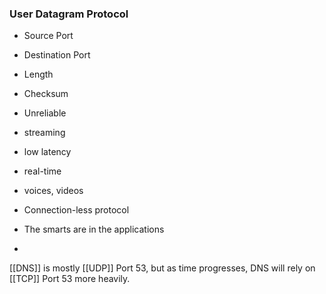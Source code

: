 ### User Datagram Protocol

- Source Port
- Destination Port
- Length
- Checksum

- Unreliable
- streaming
- low latency
- real-time
- voices, videos


- Connection-less protocol

- The smarts are in the applications
- 

[[DNS]] is mostly [[UDP]] Port 53, but as time progresses, DNS will rely on [[TCP]] Port 53 more heavily.

